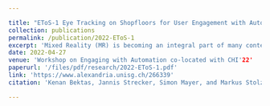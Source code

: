 ```yaml
---

title: "EToS-1 Eye Tracking on Shopfloors for User Engagement with Automation"
collection: publications
permalink: /publication/2022-EToS-1
excerpt: 'Mixed Reality (MR) is becoming an integral part of many context-aware industrial applications. In maintenance and remote support operations, the individual steps of computer-supported (cooperative) work can be defined and presented to human operators through MR headsets. Tracking of eye movements can provide valuable insights into a user’s decision-making and interaction processes. Thus, our overarching goal is to better understand the visual inspection behavior of machine operators on shopfloors and to find ways to provide them with attention-aware and context-aware assistance through MR headsets that increasingly come with eye tracking (ET) as a default feature. Toward this goal, in two industrial scenarios, we used two mobile eye tracking devices and systematically compared the visual inspection behavior of novice and expert operators. In this paper we present our preliminary findings and lessons learned'
date: 2022-04-27
venue: 'Workshop on Engaging with Automation co-located with CHI'22'
paperurl: '/files/pdf/research/2022-EToS-1.pdf'
link: 'https://www.alexandria.unisg.ch/266339' 
citation: 'Kenan Bektas, Jannis Strecker, Simon Mayer, and Markus Stolze. 2022. EToS-1: Eye Tracking on Shopfloors for User Engagement with Automation. In Proceedings of the Workshop on Engaging with Automation co-located with the ACM Conference on Human Factors in Computing Systems (CHI 2022), April 30, 2022, New Orleans, LA, USA. https://www.alexandria.unisg.ch/266339'

---
```

